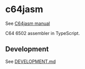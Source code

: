 # c64jasm

See [C64jasm manual](https://nurpax.github.io/c64jasm)

C64 6502 assembler in TypeScript.

## Development

See [DEVELOPMENT.md](development.md)
